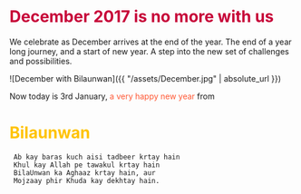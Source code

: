 <!--<h1 style="color:#FF5733;">Main Idea</h1>
<h2 style="color:#C70039;">Sub Idea</h2>
<h1 style="color:#FF5733;">Main Idea</h1>
<h2 style="color:#581845;">Sub Idea</h2>
<h1 style="color:#900C3F;">Main Idea</h1>
<h2 style="color:#FFC300;">Sub Idea</h2>
-->
<h1 style="color:#C70039;">December 2017 is no more with us</h1>

We celebrate as December arrives at the end of the year. The end of a year long journey, and a start of new year.
A step into the new set of challenges and possibilities.

![December with Bilaunwan]({{ "/assets/December.jpg" | absolute_url }})

Now today is 3rd January, <font color="#FF5733">a very happy new year</font> from <h1 style="color:#FFC300;">Bilaunwan</h1> 

     Ab kay baras kuch aisi tadbeer krtay hain
     Khul kay Allah pe tawakul krtay hain
     BilaUnwan ka Aghaaz krtay hain, aur
     Mojzaay phir Khuda kay dekhtay hain.
     
 
